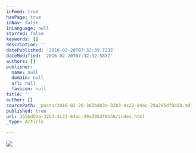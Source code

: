 ```yaml
---
inFeed: true
hasPage: true
inNav: false
inLanguage: null
starred: false
keywords: []
description: ''
datePublished: '2016-02-20T07:32:39.723Z'
dateModified: '2016-02-20T07:32:32.583Z'
authors: []
publisher:
  name: null
  domain: null
  url: null
  favicon: null
title: ''
author: []
sourcePath: _posts/2016-02-20-365bd03a-32b3-4c22-84ac-29a295df0b50.md
published: true
url: 365bd03a-32b3-4c22-84ac-29a295df0b50/index.html
_type: Article

---
```

![](https://the-grid-user-content.s3-us-west-2.amazonaws.com/72f50401-69c1-4aee-b688-6ecced55e75e.JPG)